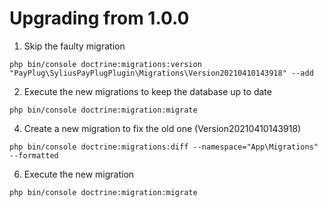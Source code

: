 # Upgrading from 1.0.0

1. Skip the faulty migration

`php bin/console doctrine:migrations:version "PayPlug\SyliusPayPlugPlugin\Migrations\Version20210410143918" --add`

2. Execute the new migrations to keep the database up to date

`php bin/console doctrine:migration:migrate`

4. Create a new migration to fix the old one (Version20210410143918)

`php bin/console doctrine:migrations:diff --namespace="App\Migrations" --formatted`

6. Execute the new migration

`php bin/console doctrine:migration:migrate`
